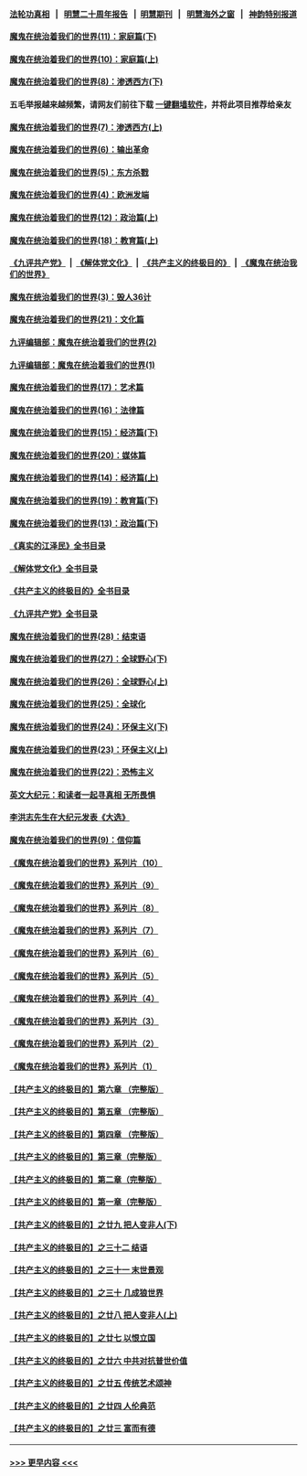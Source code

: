 #### [法轮功真相](https://github.com/gfw-breaker/truth/blob/master/README.md?t=0) &nbsp;&nbsp;|&nbsp;&nbsp; [明慧二十周年报告](https://github.com/gfw-breaker/mh-reports/blob/master/README.md?t=0) &nbsp;&nbsp;|&nbsp;&nbsp;[明慧期刊](https://github.com/gfw-breaker/mh-qikan) &nbsp;&nbsp;|&nbsp;&nbsp; [明慧海外之窗](https://github.com/gfw-breaker/mh-news/blob/master/README.md?t=0) &nbsp;&nbsp;|&nbsp;&nbsp; [神韵特别报道](https://github.com/gfw-breaker/mh-news/blob/master/shenyun.md?t=0)
#### [魔鬼在统治着我们的世界(11)：家庭篇(下)](../pages/nsc422/n10440961.md?t=11220501) 
#### [魔鬼在统治着我们的世界(10)：家庭篇(上)](../pages/nsc422/n10435448.md?t=11220501) 
#### [魔鬼在统治着我们的世界(8)：渗透西方(下)](../pages/nsc422/n10429603.md?t=11220501) 
#### 五毛举报越来越频繁，请网友们前往下载 [一键翻墙软件](https://github.com/gfw-breaker/ssr-accounts)，并将此项目推荐给亲友
#### [魔鬼在统治着我们的世界(7)：渗透西方(上)](../pages/nsc422/n10426013.md?t=11220501) 
#### [魔鬼在统治着我们的世界(6)：输出革命](../pages/nsc422/n10421536.md?t=11220501) 
#### [魔鬼在统治着我们的世界(5)：东方杀戮](../pages/nsc422/n10417707.md?t=11220501) 
#### [魔鬼在统治着我们的世界(4)：欧洲发端](../pages/nsc422/n10414890.md?t=11220501) 
#### [魔鬼在统治着我们的世界(12)：政治篇(上)](../pages/nsc422/n10444576.md?t=11220501) 
#### [魔鬼在统治着我们的世界(18)：教育篇(上)](../pages/nsc422/n10526970.md?t=11220501) 
#### [《九评共产党》](https://github.com/begood0513/9ping.md/blob/master/README.md) &nbsp;|&nbsp; [《解体党文化》](../../../../jtdwh.md/blob/master/README.md)  &nbsp;|&nbsp; [《共产主义的终极目的》](../../../../gczydzjmd.md/blob/master/README.md) &nbsp;|&nbsp; [《魔鬼在统治我们的世界》](../../../../mgztzwmdsj.md/blob/master/README.md) 
#### [魔鬼在统治着我们的世界(3)：毁人36计](../pages/nsc422/n10411583.md?t=11220501) 
#### [魔鬼在统治着我们的世界(21)：文化篇](../pages/nsc422/n10597706.md?t=11220501) 
#### [九评编辑部：魔鬼在统治着我们的世界(2)](../pages/nsc422/n10410036.md?t=11220501) 
#### [九评编辑部：魔鬼在统治着我们的世界(1)](../pages/nsc422/n10406825.md?t=11220501) 
#### [魔鬼在统治着我们的世界(17)：艺术篇](../pages/nsc422/n10499093.md?t=11220501) 
#### [魔鬼在统治着我们的世界(16)：法律篇](../pages/nsc422/n10485969.md?t=11220501) 
#### [魔鬼在统治着我们的世界(15)：经济篇(下)](../pages/nsc422/n10469975.md?t=11220501) 
#### [魔鬼在统治着我们的世界(20)：媒体篇](../pages/nsc422/n10586579.md?t=11220501) 
#### [魔鬼在统治着我们的世界(14)：经济篇(上)](../pages/nsc422/n10457370.md?t=11220501) 
#### [魔鬼在统治着我们的世界(19)：教育篇(下)](../pages/nsc422/n10564808.md?t=11220501) 
#### [魔鬼在统治着我们的世界(13)：政治篇(下)](../pages/nsc422/n10448270.md?t=11220501) 
#### [《真实的江泽民》全书目录](../pages/nsc422/n13721399.md?t=11220501) 
#### [《解体党文化》全书目录](../pages/nsc422/n13721157.md?t=11220501) 
#### [《共产主义的终极目的》全书目录](../pages/nsc422/n13721048.md?t=11220501) 
#### [《九评共产党》全书目录](../pages/nsc422/n13708085.md?t=11220501) 
#### [魔鬼在统治着我们的世界(28)：结束语](../pages/nsc422/n10936246.md?t=11220501) 
#### [魔鬼在统治着我们的世界(27)：全球野心(下)](../pages/nsc422/n10928319.md?t=11220501) 
#### [魔鬼在统治着我们的世界(26)：全球野心(上)](../pages/nsc422/n10900318.md?t=11220501) 
#### [魔鬼在统治着我们的世界(25)：全球化](../pages/nsc422/n10788205.md?t=11220501) 
#### [魔鬼在统治着我们的世界(24)：环保主义(下)](../pages/nsc422/n10695307.md?t=11220501) 
#### [魔鬼在统治着我们的世界(23)：环保主义(上)](../pages/nsc422/n10688613.md?t=11220501) 
#### [魔鬼在统治着我们的世界(22)：恐怖主义](../pages/nsc422/n10614727.md?t=11220501) 
#### [英文大纪元：和读者一起寻真相 无所畏惧](../pages/nsc422/n12542027.md?t=11220501) 
#### [李洪志先生在大纪元发表《大选》](../pages/nsc422/n12534746.md?t=11220501) 
#### [魔鬼在统治着我们的世界(9)：信仰篇](../pages/nsc422/n10432159.md?t=11220501) 
#### [《魔鬼在统治着我们的世界》系列片（10）](../pages/nsc422/n12292670.md?t=11220501) 
#### [《魔鬼在统治着我们的世界》系列片（9）](../pages/nsc422/n12290859.md?t=11220501) 
#### [《魔鬼在统治着我们的世界》系列片（8）](../pages/nsc422/n12287445.md?t=11220501) 
#### [《魔鬼在统治着我们的世界》系列片（7）](../pages/nsc422/n12283425.md?t=11220501) 
#### [《魔鬼在统治着我们的世界》系列片（6）](../pages/nsc422/n12282314.md?t=11220501) 
#### [《魔鬼在统治着我们的世界》系列片（5）](../pages/nsc422/n12281419.md?t=11220501) 
#### [《魔鬼在统治着我们的世界》系列片（4）](../pages/nsc422/n12274024.md?t=11220501) 
#### [《魔鬼在统治着我们的世界》系列片（3）](../pages/nsc422/n12271322.md?t=11220501) 
#### [《魔鬼在统治着我们的世界》系列片（2）](../pages/nsc422/n12269049.md?t=11220501) 
#### [《魔鬼在统治着我们的世界》系列片（1）](../pages/nsc422/n12267575.md?t=11220501) 
#### [【共产主义的终极目的】第六章 （完整版）](../pages/nsc422/n11428913.md?t=11220501) 
#### [【共产主义的终极目的】第五章 （完整版）](../pages/nsc422/n11428912.md?t=11220501) 
#### [【共产主义的终极目的】第四章 （完整版）](../pages/nsc422/n11428907.md?t=11220501) 
#### [【共产主义的终极目的】第三章（完整版）](../pages/nsc422/n11428848.md?t=11220501) 
#### [【共产主义的终极目的】第二章（完整版）](../pages/nsc422/n11428831.md?t=11220501) 
#### [【共产主义的终极目的】第一章（完整版）](../pages/nsc422/n11417651.md?t=11220501) 
#### [【共产主义的终极目的】之廿九 把人变非人(下)](../pages/nsc422/n11344140.md?t=11220501) 
#### [【共产主义的终极目的】之三十二 结语](../pages/nsc422/n11360535.md?t=11220501) 
#### [【共产主义的终极目的】之三十一 末世景观](../pages/nsc422/n11351129.md?t=11220501) 
#### [【共产主义的终极目的】之三十 几成狼世界](../pages/nsc422/n11348280.md?t=11220501) 
#### [【共产主义的终极目的】之廿八 把人变非人(上)](../pages/nsc422/n11340492.md?t=11220501) 
#### [【共产主义的终极目的】之廿七 以恨立国](../pages/nsc422/n11336944.md?t=11220501) 
#### [【共产主义的终极目的】之廿六 中共对抗普世价值](../pages/nsc422/n11324785.md?t=11220501) 
#### [【共产主义的终极目的】之廿五 传统艺术颂神](../pages/nsc422/n11296396.md?t=11220501) 
#### [【共产主义的终极目的】之廿四 人伦典范](../pages/nsc422/n11296397.md?t=11220501) 
#### [【共产主义的终极目的】之廿三 富而有德](../pages/nsc422/n11283598.md?t=11220501) 

----
#### [ >>> 更早内容 <<< ](../indexes/nsc422-earlier.md)
